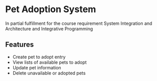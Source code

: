 # Pet Adoption System

In partial fulfillment for the course requirement System Integration and Architecture and Integrative Programming

## Features
- Create pet to adopt entry
- View lists of available pets to adopt
- Update pet information
- Delete unavailable or adopted pets